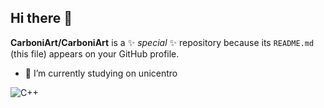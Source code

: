 ## Hi there 👋


**CarboniArt/CarboniArt** is a ✨ _special_ ✨ repository because its `README.md` (this file) appears on your GitHub profile.


- 🔭 I’m currently studying on unicentro



![C++](https://img.shields.io/badge/c++-%2300599C.svg?style=for-the-badge&logo=c%2B%2B&logoColor=white)
